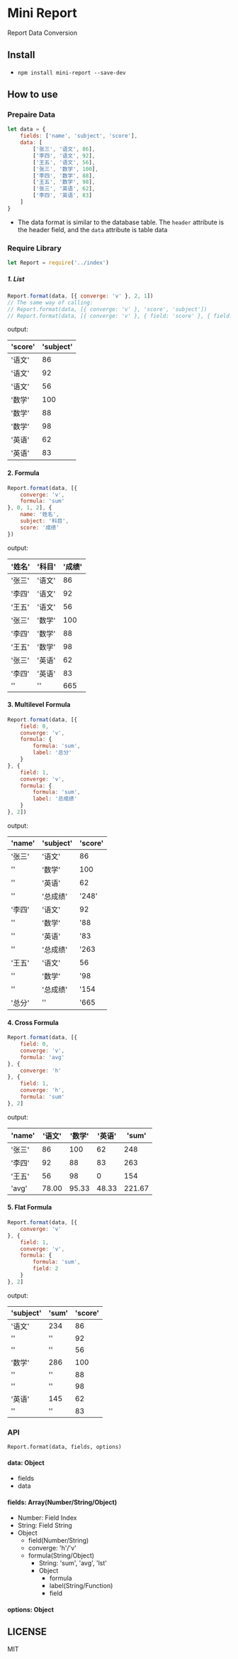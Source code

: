 # Mini Report

Report Data Conversion

## Install

  - `npm install mini-report --save-dev`

## How to use

### Prepaire Data
```javascript
let data = {
    fields: ['name', 'subject', 'score'],
    data: [
        ['张三', '语文', 86],
        ['李四', '语文', 92],
        ['王五', '语文', 56],
        ['张三', '数学', 100],
        ['李四', '数学', 88],
        ['王五', '数学', 98],
        ['张三', '英语', 62],
        ['李四', '英语', 83]
    ]
}
```
* The data format is similar to the database table. The ```header``` attribute is the header field, and the ```data``` attribute is table data

### Require Library
```javascript
let Report = require('../index')
```

##### 1. List
```javascript
Report.format(data, [{ converge: 'v' }, 2, 1])
// The same way of calling: 
// Report.format(data, [{ converge: 'v' }, 'score', 'subject'])
// Report.format(data, [{ converge: 'v' }, { field: 'score' }, { field: 'subject' }])
```

output:

| 'score' | 'subject' |
|---------|-----------|
| '语文'   | 86        |
| '语文'   | 92        |
| '语文'   | 56        |
| '数学'   | 100       |
| '数学'   | 88        |
| '数学'   | 98        |
| '英语'   | 62        |
| '英语'   | 83        |

#### 2. Formula
```javascript
Report.format(data, [{
    converge: 'v',
    formula: 'sum'
}, 0, 1, 2], {
    name: '姓名',
    subject: '科目',
    score: '成绩'
})
```

output:

| '姓名' | '科目' | '成绩' |
|---------|-----------|--------|
| '张三'  | '语文'    | 86      |
| '李四'  | '语文'    | 92      |
| '王五'  | '语文'    | 56      |
| '张三'  | '数学'    | 100     |
| '李四'  | '数学'    | 88      |
| '王五'  | '数学'    | 98      |
| '张三'  | '英语'    | 62      |
| '李四'  | '英语'    | 83      |
| ''      | ''       | 665     |

#### 3. Multilevel Formula
```javascript
Report.format(data, [{
    field: 0,
    converge: 'v',
    formula: {
        formula: 'sum',
        label: '总分'
    }
}, {
    field: 1,
    converge: 'v',
    formula: {
        formula: 'sum',
        label: '总成绩'
    }
}, 2])
```

output:

| 'name' | 'subject' | 'score' |
|---------|-----------|--------|
| '张三'   | '语文'   | 86      |
| ''      | '数学'   | 100   |
| ''      | '英语'   | 62   |
| ''      | '总成绩'   | '248'   |
| '李四'   | '语文'   | 92      |
| ''      | '数学'   | '88      |
| ''      | '英语'   | '83      |
| ''      | '总成绩'   | '263      |
| '王五'   | '语文'   | 56      |
| ''      | '数学'   | '98      |
| ''      | '总成绩'   | '154      |
| '总分'   | ''      | '665      |

#### 4. Cross Formula
```javascript
Report.format(data, [{
    field: 0,
    converge: 'v',
    formula: 'avg'
}, {
    converge: 'h'
}, {
    field: 1,
    converge: 'h',
    formula: 'sum'
}, 2]
```

output:

| 'name' | '语文' | '数学' | '英语' | 'sum' |
|--------|-------|-------|--------|-------|
| '张三'   | 86      | 100      |	62      |	248      |
| '李四'   | 92      |	88      |	83      |	263      |
| '王五'   | 56      |	98      |	0      |	154      |
| 'avg'   | 78.00      |	95.33      |	48.33      |	221.67      |

#### 5. Flat Formula
```javascript
Report.format(data, [{
    converge: 'v'
}, {
    field: 1,
    converge: 'v',
    formula: {
        formula: 'sum',
        field: 2
    }
}, 2]
```

output:

| 'subject' | 'sum' | 'score' |
|---------|-----------|--------|
| '语文'   | 234 | 86      |
| ''       | ''    | 92 |
| ''      | ''     | 56 |
| '数学'   | 286 | 100      |
| ''      | ''  | 88 |
| ''      | ''  | 98 |
| '英语'   | 145 |	62      |
| ''       | '' | 83 |

### API
```
Report.format(data, fields, options)
```

#### data: Object
* fields
* data

#### fields: Array(Number/String/Object)
* Number: Field Index
* String: Field String
* Object
    * field(Number/String)
    * converge: 'h'/'v'
    * formula(String/Object)
        * String: 'sum', 'avg', 'lst'
        * Object
            * formula
            * label(String/Function)
            * field

#### options: Object

## LICENSE
MIT
